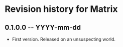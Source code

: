 # Revision history for Matrix

## 0.1.0.0  -- YYYY-mm-dd

* First version. Released on an unsuspecting world.
